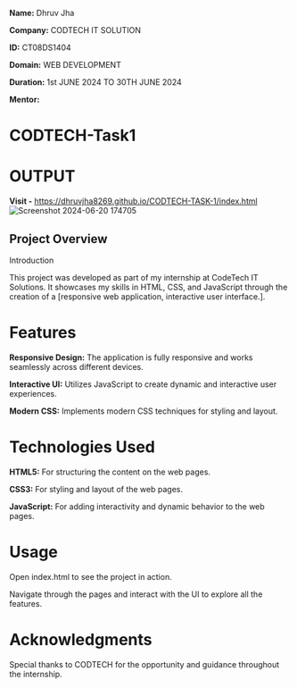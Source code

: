 **Name:** Dhruv Jha 

**Company:** CODTECH IT SOLUTION  

**ID:** CT08DS1404 

**Domain:** WEB DEVELOPMENT 

**Duration:** 1st JUNE 2024 TO 30TH JUNE 2024

**Mentor:** 

# CODTECH-Task1

# OUTPUT
**Visit -** https://dhruvjha8269.github.io/CODTECH-TASK-1/index.html
![Screenshot 2024-06-20 174705](https://github.com/Dhruvjha8269/CODTECH-Task1/assets/117718718/8e170268-06d0-49db-bc89-ed7a4b420b40)

## Project Overview ##
Introduction

This project was developed as part of my internship at CodeTech IT Solutions. It showcases my skills in HTML, CSS, and JavaScript through the creation of a [responsive web application, interactive user interface.].

# Features
**Responsive Design:** The application is fully responsive and works seamlessly across different devices.

**Interactive UI:** Utilizes JavaScript to create dynamic and interactive user experiences.

**Modern CSS:** Implements modern CSS techniques for styling and layout.

# Technologies Used
**HTML5:** For structuring the content on the web pages.

**CSS3:** For styling and layout of the web pages.

**JavaScript:** For adding interactivity and dynamic behavior to the web pages.


# Usage
Open index.html to see the project in action.

Navigate through the pages and interact with the UI to explore all the features.
# Acknowledgments

Special thanks to CODTECH for the opportunity and guidance throughout the internship.
